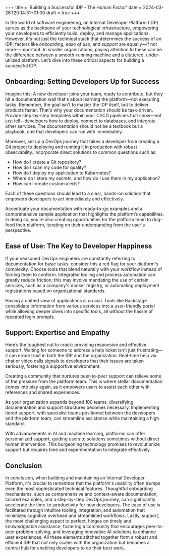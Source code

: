 +++
title = 'Building a Successful IDP - The Human Factor'
date = 2024-03-26T20:14:31+01:00
draft = true
+++

In the world of software engineering, an Internal Developer Platform (IDP) serves as the backbone of your technological infrastructure, empowering your developers to efficiently build, deploy, and manage applications. However, it's not just the technical stack that determines the success of an IDP; factors like *onboarding*, *ease of use*, and *support* are equally—if not more—important. In smaller organizations, paying attention to these can be the difference between a smooth-running machine and a cluttered, under-utilized platform. Let’s dive into these critical aspects for building a successful IDP.

## Onboarding: Setting Developers Up for Success

Imagine this: A new developer joins your team, ready to contribute, but they hit a documentation wall that's about learning the platform—not executing tasks. Remember, the goal isn't to master the IDP itself, but to deliver products faster. That's why your documentation should be task-driven. Provide step-by-step templates within your CI/CD pipelines that show—not just tell—developers how to deploy, connect to databases, and integrate other services. The documentation should not be a textbook but a playbook, one that developers can run with immediately.

Moreover, set up a DevOps journey that takes a developer from creating a Git project to deploying and running it in production with robust observability. Incorporate direct solutions to common questions such as:

* How do I create a Git repository?
* How do I scan my code for quality?
* How do I deploy my application to Kubernetes?
* Where do I store my secrets, and how do I use them in my application?
* How can I create custom alerts?

Each of these questions should lead to a clear, hands-on solution that empowers developers to act immediately and effectively.

Accentuate your documentation with ready-to-go examples and a comprehensive sample application that highlights the platform’s capabilities. In doing so, you’re also creating opportunities for the platform team to dog-food their platform, iterating on their understanding from the user's perspective.

## Ease of Use: The Key to Developer Happiness

If your seasoned DevOps engineers are constantly referring to documentation for basic tasks, consider this a red flag for your platform's complexity. Choose tools that blend naturally with your workflow instead of forcing them to conform. Integrated tooling and process automation can greatly reduce friction; this may involve mandating the use of certain services, such as a company's docker registry, or automating deployment registrations based on organizational standards.

Having a unified view of applications is crucial. Tools like Backstage consolidate information from various services into a user-friendly portal while allowing deeper dives into specific tools, all without the hassle of repeated login prompts.

## Support: Expertise and Empathy

Here’s the toughest nut to crack: providing responsive and effective support. Waiting for someone to address a help ticket isn't just frustrating—it can erode trust in both the IDP and the organization. Real-time help via chat or video calls signals to developers that their issues are taken seriously, fostering a supportive environment.

Creating a community that nurtures peer-to-peer support can relieve some of the pressure from the platform team. This is where stellar documentation comes into play again, as it empowers users to assist each other with references and shared experiences.

As your organization expands beyond 100 teams, diversifying documentation and support structures becomes necessary. Implementing tiered support, with specialist teams positioned between the developers and the platform team, can streamline assistance while maintaining a high standard.

With advancements in AI and machine learning, platforms can offer personalized support, guiding users to solutions sometimes without direct human intervention. This burgeoning technology promises to revolutionize support but requires time and experimentation to integrate effectively.

## Conclusion

In conclusion, when building and maintaining an Internal Developer Platform, it's crucial to remember that the platform's usability often trumps even the most sophisticated technical features. Thoughtful onboarding mechanisms, such as comprehensive and context-aware documentation, tailored examples, and a step-by-step DevOps journey, can significantly accelerate the time-to-productivity for new developers. The ease of use is facilitated through intuitive tooling, integration, and automation that minimizes cognitive overhead and streamlined workflows. Lastly, support, the most challenging aspect to perfect, hinges on timely and knowledgeable assistance, fostering a community that encourages peer-to-peer problem-solving, and leveraging innovative AI solutions to enhance user experiences. All these elements stitched together form a robust and efficient IDP that not only scales with the organization but becomes a central hub for enabling developers to do their best work.
